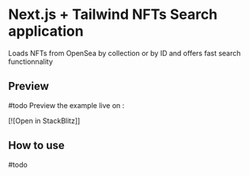 # Next.js + Tailwind NFTs Search application

Loads NFTs from OpenSea by collection or by ID and offers fast search functionnality

## Preview

#todo
Preview the example live on [](http://.com/):

[![Open in StackBlitz]]


## How to use

#todo
